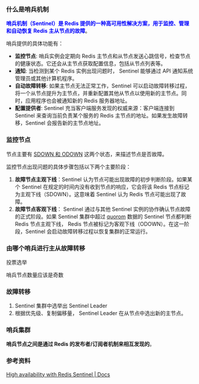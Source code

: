 ### 什么是哨兵机制

<font color="blue">**哨兵机制（Sentinel）是 Redis 提供的一种高可用性解决方案，用于监控、管理和自动恢复 Redis 主从节点的故障**</font>。

哨兵提供的具体功能有：

- **监控节点**: 哨兵实例会定期向 Redis 主节点和从节点发送心跳信号，检查节点的健康状态。它还会从主节点获取配置信息，包括从节点列表等。
- **通知**: 当检测到某个 Redis 实例出现问题时， Sentinel 能够通过 API 通知系统管理员或其他计算机程序。
- **自动故障转移**: 如果主节点无法正常工作，Sentinel 可以启动故障转移过程，将一个从节点提升为主节点，并重新配置其他从节点以使用新的主节点。同时，应用程序也会被通知新的 Redis 服务器地址。
- **配置提供者**: Sentinel 充当客户端服务发现的权威来源：客户端连接到 Sentinel 来查询当前负责某个服务的 Redis 主节点的地址。如果发生故障转移，Sentinel 会报告新的主节点地址。





### 监控节点

节点主要有 [SDOWN 和 ODOWN](https://redis.io/docs/latest/operate/oss_and_stack/management/sentinel/#sdown-and-odown-failure-state) 这两个状态，来描述节点是否故障。

监控节点出现问题的具体步骤包括以下两个主要阶段：

1. **故障节点主观下线**：Sentinel 认为节点可能出现故障的初步判断阶段。如果某个 Sentinel 在规定的时间内没有收到节点的响应，它会将该 Redis 节点标记为主观下线（SDOWN）。这意味着 Sentinel 认为 Redis 节点可能出现了故障。
2. **故障节点客观下线**： Sentinel 通过与其他 Sentinel 实例的协作确认节点故障的正式阶段。如果 Sentinel 集群中超过 [quorom](https://redis.io/docs/latest/operate/oss_and_stack/management/sentinel/#quorum) 数据的 Sentinel 节点都判断 Redis 节点主观下线， Redis 节点被标记为客观下线（ODOWN）。在这一阶段，Sentinel 会启动故障转移过程以恢复集群的正常运行。





### 由哪个哨兵进行主从故障转移

投票选举

哨兵节点数量应该是奇数



### 故障转移

1. Sentinel 集群中选举出 Sentinel Leader
2. 根据优先级、复制偏移量， Sentinel Leader 在从节点中选出新的主节点。





### 哨兵集群

**哨兵节点之间是通过 Redis 的发布者/订阅者机制来相互发现的**。







### 参考资料

[High availability with Redis Sentinel | Docs](https://redis.io/docs/latest/operate/oss_and_stack/management/sentinel/)